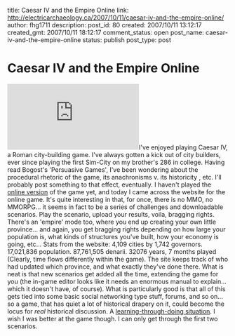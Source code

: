 title: Caesar IV and the Empire Online
link: http://electricarchaeology.ca/2007/10/11/caesar-iv-and-the-empire-online/
author: fhg1711
description: 
post_id: 80
created: 2007/10/11 13:12:17
created_gmt: 2007/10/11 18:12:17
comment_status: open
post_name: caesar-iv-and-the-empire-online
status: publish
post_type: post

# Caesar IV and the Empire Online

![](http://www.caesarivonline.com/includes/printss.php?scenid=1029&userid=464&which=map)I've enjoyed playing Caesar IV, a Roman city-building game. I've always gotten a kick out of city builders, ever since playing the first Sim-City on my brother's 286 in college. Having read Bogost's 'Persuasive Games', I've been wondering about the procedural rhetoric of the game, its anachronisms v. its historicity , etc. I'll probably post something to that effect, eventually. I haven't played the [online version](http://www.caesarivonline.com/) of the game yet, and today I came across the website for the online game. It's quite interesting in that, for once, there is no MMO, no MMORPG... it seems in fact to be a series of challenges and downloadable scenarios. Play the scenario, upload your results, voila, bragging rights. There's an 'empire' mode too, where you end up creating your own little province... and again, you get bragging rights depending on how large your population is, what kinds of structures you've built, how your economy is going, etc... Stats from the website: 4,109 cities by 1,742 governors. 17,021,836 population. 87,761,505 denarii. 32076 years, 7 months played (Clearly, time flows differently within the game). The site keeps track of who had updated which province, and what exactly they've done there. What is neat is that new scenarios get added all the time, extending the game for you (the in-game editor looks like it needs an enormous manual to explain... which it doesn't have, of course). What is particularly good is that all of this gets tied into some basic social networking type stuff, forums, and so on... so a game, that has quiet a lot of historical drapery on it, could become the locus for *real* historical discussion. A [learning-through-doing situation](http://www.escapistmagazine.com/articles/view/editorials/editors_note/663-Editor-s-Note-Edu-gaming-2). I wish I was better at the game though. I can only get through the first two scenarios.